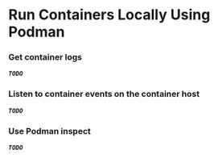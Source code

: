 # Run Containers Locally Using Podman

### Get container logs

***`TODO`***

### Listen to container events on the container host

***`TODO`***

### Use Podman inspect

***`TODO`***